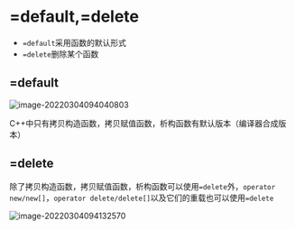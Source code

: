 # =default,=delete

* `=default`采用函数的默认形式
* `=delete`删除某个函数

## =default

![image-20220304094040803](https://s2.loli.net/2022/03/04/QyBoDuqlRvn4532.png)

C++中只有拷贝构造函数，拷贝赋值函数，析构函数有默认版本（编译器合成版本）



## =delete

除了拷贝构造函数，拷贝赋值函数，析构函数可以使用`=delete`外，`operator new/new[]`，`operator delete/delete[]`以及它们的重载也可以使用`=delete`

![image-20220304094132570](https://s2.loli.net/2022/03/04/DtGKOFd1saZETvb.png)